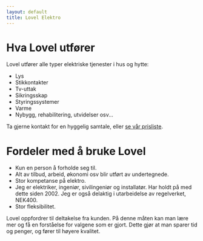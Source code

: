 ```yaml
---
layout: default
title: Lovel Elektro
---
```


# Hva Lovel utfører

Lovel utfører alle typer elektriske tjenester i hus og hytte:

- Lys
- Stikkontakter
- Tv-uttak
- Sikringsskap
- Styringssystemer
- Varme
- Nybygg, rehabilitering, utvidelser osv...

Ta gjerne kontakt for en hyggelig samtale, eller [se vår prisliste](priser).

# Fordeler med å bruke Lovel

- Kun en person å forholde seg til.
- Alt  av tilbud, arbeid, økonomi osv blir utført av undertegnede.
- Stor kompetanse på elektro.
- Jeg er elektriker, ingeniør, sivilingeniør og installatør. Har holdt på med dette siden 2002. Jeg er også delaktig i utarbeidelse av regelverket, NEK400.
- Stor fleksibilitet.

Lovel oppfordrer til deltakelse fra kunden. På denne måten kan man lære mer og få en forståelse for valgene som er gjort. Dette gjør at man sparer tid og penger, og fører til høyere kvalitet.
